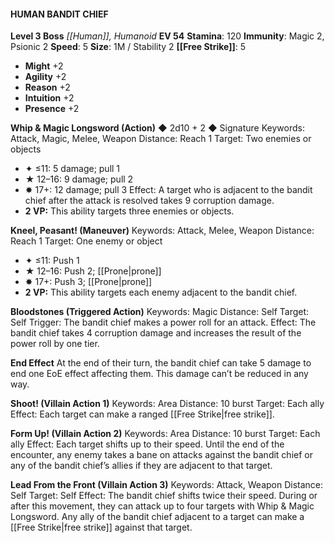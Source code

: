 #### HUMAN BANDIT CHIEF

**Level 3 Boss**
*[[Human]], Humanoid*
**EV 54**
**Stamina**: 120
**Immunity**: Magic 2, Psionic 2
**Speed**: 5
**Size**: 1M / Stability 2
**[[Free Strike]]**: 5

- **Might** +2
- **Agility** +2
- **Reason** +2
- **Intuition** +2
- **Presence** +2

**Whip & Magic Longsword (Action)** ◆ 2d10 + 2 ◆ Signature
Keywords: Attack, Magic, Melee, Weapon
Distance: Reach 1
Target: Two enemies or objects

- ✦ ≤11: 5 damage; pull 1
- ★ 12–16: 9 damage; pull 2
- ✸ 17+: 12 damage; pull 3
  Effect: A target who is adjacent to the bandit chief after the attack is resolved takes 9 corruption damage.
- **2 VP:** This ability targets three enemies or objects.

**Kneel, Peasant! (Maneuver)**
Keywords: Attack, Melee, Weapon
Distance: Reach 1
Target: One enemy or object

- ✦ ≤11: Push 1
- ★ 12–16: Push 2; [[Prone|prone]]
- ✸ 17+: Push 3; [[Prone|prone]]
- **2 VP:** This ability targets each enemy adjacent to the bandit chief.

**Bloodstones (Triggered Action)**
Keywords: Magic
Distance: Self
Target: Self
Trigger: The bandit chief makes a power roll for an attack.
Effect: The bandit chief takes 4 corruption damage and increases the result of the power roll by one tier.

**End Effect**
At the end of their turn, the bandit chief can take 5 damage to end one EoE effect affecting them. This damage can’t be reduced in any way.

**Shoot! (Villain Action 1)**
Keywords: Area
Distance: 10 burst
Target: Each ally
Effect: Each target can make a ranged [[Free Strike|free strike]].

**Form Up! (Villain Action 2)**
Keywords: Area
Distance: 10 burst
Target: Each ally
Effect: Each target shifts up to their speed. Until the end of the encounter, any enemy takes a bane on attacks against the bandit chief or any of the bandit chief’s allies if they are adjacent to that target.

**Lead From the Front (Villain Action 3)**
Keywords: Attack, Weapon
Distance: Self
Target: Self
Effect: The bandit chief shifts twice their speed. During or after this movement, they can attack up to four targets with Whip & Magic Longsword. Any ally of the bandit chief adjacent to a target can make a [[Free Strike|free strike]] against that target.
